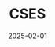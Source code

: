 ---
title: "CSES"
date: 2025-02-01
type: gym
images: []
description: ""
menu:
  main:
    identifier: "gimnasio-cses"
    parent: "Gimnasio"
    weight: 58
---